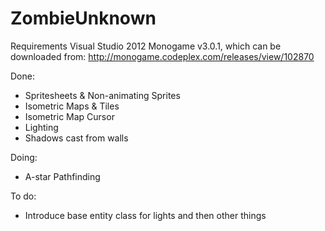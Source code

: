ZombieUnknown
=============

Requirements
Visual Studio 2012
Monogame v3.0.1, which can be downloaded from:
http://monogame.codeplex.com/releases/view/102870

Done:
* Spritesheets & Non-animating Sprites
* Isometric Maps & Tiles
* Isometric Map Cursor
* Lighting
* Shadows cast from walls

Doing:
* A-star Pathfinding

To do:
* Introduce base entity class for lights and then other things
